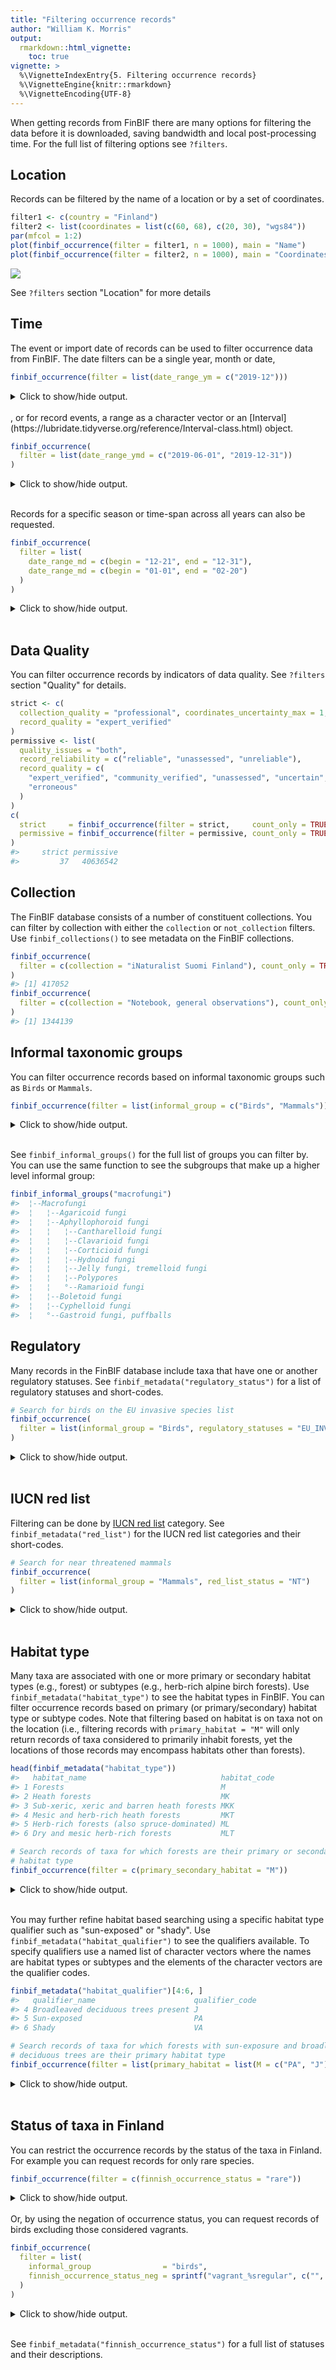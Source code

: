 ```yaml
---
title: "Filtering occurrence records"
author: "William K. Morris"
output: 
  rmarkdown::html_vignette:
    toc: true
vignette: >
  %\VignetteIndexEntry{5. Filtering occurrence records}
  %\VignetteEngine{knitr::rmarkdown}
  %\VignetteEncoding{UTF-8}
---
```



When getting records from FinBIF there are many options for filtering the data
before it is downloaded, saving bandwidth and local post-processing time. For
the full list of filtering options see `?filters`.

## Location
Records can be filtered by the name of a location or by a set of coordinates.

```r
filter1 <- c(country = "Finland")
filter2 <- list(coordinates = list(c(60, 68), c(20, 30), "wgs84"))
par(mfcol = 1:2)
plot(finbif_occurrence(filter = filter1, n = 1000), main = "Name")
plot(finbif_occurrence(filter = filter2, n = 1000), main = "Coordinates")
```

![](../man/figures/location-filter-1.png)

See `?filters` section "Location" for more details

## Time
The event or import date of records can be used to filter occurrence data from
FinBIF. The date filters can be a single year, month or date,

```r
finbif_occurrence(filter = list(date_range_ym = c("2019-12")))
```


<details closed>
<summary> Click to show/hide output. </summary>

```r

#> Records downloaded: 10
#> Records available: 19546
#> A data.frame [10 x 12]
#>               record_id      scientific_name abundance lat_wgs84 lon_wgs84           date_time
#> 1  …KE.921/LGE.627772/…      Pteromys volans  1         61.81362  25.75756 2019-12-31 12:00:00
#> 2         …JX.1054777#4   Sarcosoma globosum  1         60.28506  21.98599 2019-12-31 12:00:00
#> 3         …JX.1054554#7    Exidia glandulosa  1         60.37529  23.16411 2019-12-31 12:00:00
#> 4         …JX.1054930#7     Panellus ringens  1         63.068    21.6902  2019-12-31 12:00:00
#> 5         …JX.1054930#4 Basidioradulum radu…  1         63.068    21.6902  2019-12-31 12:00:00
#> 6         …JX.1054554#4 Hypocreopsis lichen…  10        60.37529  23.16411 2019-12-31 12:00:00
#> 7         …JX.1054621#4           Flammulina  10        60.39362  25.67044 2019-12-31 12:00:00
#> 8   …HR.3211/65241302-U     Pinus sylvestris  1         68.84709  28.33712 2019-12-31 11:00:00
#> 9   …HR.3211/37131235-U  Bombycilla garrulus  1         60.1732   24.9521  2019-12-31 12:00:00
#> 10  …HR.3211/37128031-U  Bombycilla garrulus  1         60.16761  24.94694 2019-12-31 12:00:00
#> ...with 0 more records and 6 more variables:
#> coordinates_uncertainty, any_issues, requires_verification, requires_identification,
#> record_reliability, record_quality

```

</details>
<br>
, or for record events, a range as a character vector or an
[Interval](https://lubridate.tidyverse.org/reference/Interval-class.html)
object.

```r
finbif_occurrence(
  filter = list(date_range_ymd = c("2019-06-01", "2019-12-31"))
)
```


<details closed>
<summary> Click to show/hide output. </summary>

```r

#> Records downloaded: 10
#> Records available: 669879
#> A data.frame [10 x 12]
#>               record_id      scientific_name abundance lat_wgs84 lon_wgs84           date_time
#> 1  …KE.921/LGE.627772/…      Pteromys volans  1         61.81362  25.75756 2019-12-31 12:00:00
#> 2         …JX.1054777#4   Sarcosoma globosum  1         60.28506  21.98599 2019-12-31 12:00:00
#> 3         …JX.1054554#7    Exidia glandulosa  1         60.37529  23.16411 2019-12-31 12:00:00
#> 4         …JX.1054930#7     Panellus ringens  1         63.068    21.6902  2019-12-31 12:00:00
#> 5         …JX.1054930#4 Basidioradulum radu…  1         63.068    21.6902  2019-12-31 12:00:00
#> 6         …JX.1054554#4 Hypocreopsis lichen…  10        60.37529  23.16411 2019-12-31 12:00:00
#> 7         …JX.1054621#4           Flammulina  10        60.39362  25.67044 2019-12-31 12:00:00
#> 8   …HR.3211/65241302-U     Pinus sylvestris  1         68.84709  28.33712 2019-12-31 11:00:00
#> 9   …HR.3211/37131235-U  Bombycilla garrulus  1         60.1732   24.9521  2019-12-31 12:00:00
#> 10  …HR.3211/37128031-U  Bombycilla garrulus  1         60.16761  24.94694 2019-12-31 12:00:00
#> ...with 0 more records and 6 more variables:
#> coordinates_uncertainty, any_issues, requires_verification, requires_identification,
#> record_reliability, record_quality

```

</details>
<br>

Records for a specific season or time-span across all years can also be
requested.

```r
finbif_occurrence(
  filter = list(
    date_range_md = c(begin = "12-21", end = "12-31"),
    date_range_md = c(begin = "01-01", end = "02-20")
  )
)
```


<details closed>
<summary> Click to show/hide output. </summary>

```r

#> Records downloaded: 10
#> Records available: 1598855
#> A data.frame [10 x 12]
#>              record_id     scientific_name abundance lat_wgs84 lon_wgs84           date_time
#> 1  …HR.3211/69860385-U       Magnoliopsida  1         60.30464  25.00083 2021-02-20 12:00:00
#> 2      …JX.1223101#107           Pica pica  8         62.70713  22.20652 2021-02-20 08:20:00
#> 3       …JX.1223101#85    Poecile montanus  3         62.70713  22.20652 2021-02-20 08:20:00
#> 4      …JX.1223101#153 Emberiza citrinella  24        62.70713  22.20652 2021-02-20 08:20:00
#> 5      …JX.1223101#117        Corvus corax  4         62.70713  22.20652 2021-02-20 08:20:00
#> 6       …JX.1223101#61   Dendrocopos major  1         62.70713  22.20652 2021-02-20 08:20:00
#> 7      …JX.1223101#111     Corvus monedula  4         62.70713  22.20652 2021-02-20 08:20:00
#> 8      …JX.1223101#123     Passer montanus  3         62.70713  22.20652 2021-02-20 08:20:00
#> 9      …JX.1223101#149   Pyrrhula pyrrhula  10        62.70713  22.20652 2021-02-20 08:20:00
#> 10      …JX.1223101#93 Cyanistes caeruleus  47        62.70713  22.20652 2021-02-20 08:20:00
#> ...with 0 more records and 6 more variables:
#> coordinates_uncertainty, any_issues, requires_verification, requires_identification,
#> record_reliability, record_quality

```

</details>
<br>

## Data Quality
You can filter occurrence records by indicators of data quality. See `?filters`
section "Quality" for details.

```r
strict <- c(
  collection_quality = "professional", coordinates_uncertainty_max = 1,
  record_quality = "expert_verified"
)
permissive <- list(
  quality_issues = "both",
  record_reliability = c("reliable", "unassessed", "unreliable"),
  record_quality = c(
    "expert_verified", "community_verified", "unassessed", "uncertain",
    "erroneous"
  )
)
c(
  strict     = finbif_occurrence(filter = strict,     count_only = TRUE),
  permissive = finbif_occurrence(filter = permissive, count_only = TRUE)
)
#>     strict permissive 
#>         37   40636542
```

## Collection
The FinBIF database consists of a number of constituent collections. You can
filter by collection with either the `collection` or `not_collection` filters.
Use `finbif_collections()` to see metadata on the FinBIF collections.

```r
finbif_occurrence(
  filter = c(collection = "iNaturalist Suomi Finland"), count_only = TRUE
)
#> [1] 417052
finbif_occurrence(
  filter = c(collection = "Notebook, general observations"), count_only = TRUE
)
#> [1] 1344139
```

## Informal taxonomic groups
You can filter occurrence records based on informal taxonomic groups such as
`Birds` or `Mammals`.

```r
finbif_occurrence(filter = list(informal_group = c("Birds", "Mammals")))
```


<details closed>
<summary> Click to show/hide output. </summary>

```r

#> Records downloaded: 10
#> Records available: 19946472
#> A data.frame [10 x 12]
#>               record_id   scientific_name abundance lat_wgs84 lon_wgs84           date_time
#> 1  …KE.176/615c0572d5d…   Pteromys volans  1         61.84054  23.5467  2021-10-04 12:00:00
#> 2  …KE.176/615bd55fd5d…     Martes martes  1         62.41282  25.05716 2021-10-04 12:00:00
#> 3         …JX.1315879#3            Cygnus  2         60.13003  23.75727 2021-10-04 12:00:00
#> 4        …JX.1315856#12 Clangula hyemalis  10        60.42794  22.20052 2021-10-04 12:00:00
#> 5        …JX.1315856#15 Clangula hyemalis  3         60.42794  22.20052 2021-10-04 12:00:00
#> 6        …JX.1315856#57         Pica pica  1         60.42794  22.20052 2021-10-04 12:00:00
#> 7        …JX.1315856#27  Larus argentatus  12        60.42794  22.20052 2021-10-04 12:00:00
#> 8        …JX.1315856#33 Branta canadensis  6         60.42794  22.20052 2021-10-04 12:00:00
#> 9         …JX.1315856#9       Cygnus olor  8         60.42794  22.20052 2021-10-04 12:00:00
#> 10       …JX.1315856#24     Larus marinus  4         60.42794  22.20052 2021-10-04 12:00:00
#> ...with 0 more records and 6 more variables:
#> coordinates_uncertainty, any_issues, requires_verification, requires_identification,
#> record_reliability, record_quality

```

</details>
<br>

See `finbif_informal_groups()` for the full list of groups you can filter by.
You can use the same function to see the subgroups that make up a higher
level informal group:

```r
finbif_informal_groups("macrofungi")
#>  ¦--Macrofungi                                                
#>  ¦   ¦--Agaricoid fungi                                       
#>  ¦   ¦--Aphyllophoroid fungi                                  
#>  ¦   ¦   ¦--Cantharelloid fungi                               
#>  ¦   ¦   ¦--Clavarioid fungi                                  
#>  ¦   ¦   ¦--Corticioid fungi                                  
#>  ¦   ¦   ¦--Hydnoid fungi                                     
#>  ¦   ¦   ¦--Jelly fungi, tremelloid fungi                     
#>  ¦   ¦   ¦--Polypores                                         
#>  ¦   ¦   °--Ramarioid fungi                                   
#>  ¦   ¦--Boletoid fungi                                        
#>  ¦   ¦--Cyphelloid fungi                                      
#>  ¦   °--Gastroid fungi, puffballs
```

## Regulatory 
Many records in the FinBIF database include taxa that have one or another
regulatory statuses. See `finbif_metadata("regulatory_status")` for a list of
regulatory statuses and short-codes.

```r
# Search for birds on the EU invasive species list
finbif_occurrence(
  filter = list(informal_group = "Birds", regulatory_statuses = "EU_INVSV")
)
```


<details closed>
<summary> Click to show/hide output. </summary>

```r

#> Records downloaded: 10
#> Records available: 469
#> A data.frame [10 x 12]
#>               record_id      scientific_name abundance lat_wgs84 lon_wgs84           date_time
#> 1  …KE.176/62b1ad90d5d…   Oxyura jamaicensis  7         61.66207  23.57706 2022-06-21 12:00:00
#> 2        …JX.1045316#34 Alopochen aegyptiaca  3         52.16081  4.485534 2019-10-23 13:00:00
#> 3        …JX.138840#123 Alopochen aegyptiaca  4         53.36759  6.191796 2018-10-26 11:15:00
#> 4        …JX.139978#214 Alopochen aegyptiaca  6         53.37574  6.207861 2018-10-23 08:30:00
#> 5         …JX.139710#17 Alopochen aegyptiaca  30        52.3399   5.069133 2018-10-22 10:45:00
#> 6         …JX.139645#57 Alopochen aegyptiaca  36        51.74641  4.535283 2018-10-21 13:00:00
#> 7         …JX.139645#10 Alopochen aegyptiaca  3         51.74641  4.535283 2018-10-21 13:00:00
#> 8         …JX.139442#16 Alopochen aegyptiaca  2         51.90871  4.53258  2018-10-20 12:10:00
#> 9      …KE.8_1208123#15 Alopochen aegyptiaca  2         53.19242  5.437417 2017-10-24 11:06:00
#> 10    …KE.8_1208068#101 Alopochen aegyptiaca  20        53.32081  6.192341 2017-10-23 12:15:00
#> ...with 0 more records and 6 more variables:
#> coordinates_uncertainty, any_issues, requires_verification, requires_identification,
#> record_reliability, record_quality

```

</details>
<br>

## IUCN red list
Filtering can be done by [IUCN red list](https://punainenkirja.laji.fi/)
category. See `finbif_metadata("red_list")` for the IUCN red list categories and
their short-codes.

```r
# Search for near threatened mammals
finbif_occurrence(
  filter = list(informal_group = "Mammals", red_list_status = "NT")
)
```


<details closed>
<summary> Click to show/hide output. </summary>

```r

#> Records downloaded: 10
#> Records available: 1958
#> A data.frame [10 x 12]
#>               record_id      scientific_name abundance lat_wgs84 lon_wgs84           date_time
#> 1         …JX.1292283#3 Rangifer tarandus f…  3         63.03263  24.61494 2021-09-15 12:00:00
#> 2   …HR.3211/91544814-U Rangifer tarandus f…  1         63.3      24.7     2021-08-17 12:00:00
#> 3         …JX.1266980#3 Rangifer tarandus f…  4         64.15017  23.88253 2021-08-12 12:00:00
#> 4   …HR.3211/87570966-U         Castor fiber  1               NA        NA 2021-07-15 15:00:00
#> 5         …JX.1258628#3 Rangifer tarandus f…  1         63.8164   26.12318 2021-07-14 12:00:00
#> 6         …JX.1257513#3 Rangifer tarandus f…  2         63.74909  24.12696 2021-07-11 12:00:00
#> 7  …KE.176/60e9c3b8d5d… Rangifer tarandus f…  2         63.868    26.131   2021-07-10 12:00:00
#> 8   …HR.3211/86130026-U Rangifer tarandus f…  1         63.3      24.7     2021-07-07 12:00:00
#> 9   …HR.3211/85932628-U Rangifer tarandus f…  1         63.3      24.9     2021-07-06 12:00:00
#> 10  …HR.3211/85820527-U Rangifer tarandus f…  1         64.3      28.1     2021-06-26 12:00:00
#> ...with 0 more records and 6 more variables:
#> coordinates_uncertainty, any_issues, requires_verification, requires_identification,
#> record_reliability, record_quality

```

</details>
<br>

## Habitat type
Many taxa are associated with one or more primary or secondary habitat types
(e.g., forest) or subtypes (e.g., herb-rich alpine birch forests). Use
`finbif_metadata("habitat_type")` to see the habitat types in FinBIF. You can
filter occurrence records based on primary (or primary/secondary) habitat type
or subtype codes. Note that filtering based on habitat is on taxa not on the
location (i.e., filtering records with `primary_habitat = "M"` will only return
records of taxa considered to primarily inhabit forests, yet the locations of
those records may encompass habitats other than forests).

```r
head(finbif_metadata("habitat_type"))
#>   habitat_name                              habitat_code
#> 1 Forests                                   M           
#> 2 Heath forests                             MK          
#> 3 Sub-xeric, xeric and barren heath forests MKK         
#> 4 Mesic and herb-rich heath forests         MKT         
#> 5 Herb-rich forests (also spruce-dominated) ML          
#> 6 Dry and mesic herb-rich forests           MLT
```

```r
# Search records of taxa for which forests are their primary or secondary
# habitat type
finbif_occurrence(filter = c(primary_secondary_habitat = "M"))
```


<details closed>
<summary> Click to show/hide output. </summary>

```r

#> Records downloaded: 10
#> Records available: 22695106
#> A data.frame [10 x 12]
#>    record_id      scientific_name abundance lat_wgs84 lon_wgs84           date_time
#> 1    …5966#9 Trichaptum fuscovio…  1         65.08865  25.45157 2021-10-05 12:00:00
#> 2    …5966#3  Lycogala epidendrum  1         65.08865  25.45157 2021-10-05 12:00:00
#> 3    …5966#6 Stereum sanguinolen…  1         65.08865  25.45157 2021-10-05 12:00:00
#> 4    …5969#3      Rana temporaria  1         62.48525  21.75467 2021-10-05 12:00:00
#> 5    …5950#3 Exechiopsis fimbria…  1         65.01504  25.52607 2021-10-05 12:00:00
#> 6    …5929#9   Epirrita autumnata  1         62.92172  27.63335 2021-10-05 12:00:00
#> 7    …5929#6  Poecilocampa populi  1         62.92172  27.63335 2021-10-05 12:00:00
#> 8    …5929#3      Xestia c-nigrum  1         62.92172  27.63335 2021-10-05 12:00:00
#> 9    …6006#3  Tricholoma equestre  1         61.59036  21.46508 2021-10-04 12:00:00
#> 10  …6004#12 Agriopis aurantiaria  2         60.14694  24.7522  2021-10-04 12:00:00
#> ...with 0 more records and 6 more variables:
#> coordinates_uncertainty, any_issues, requires_verification, requires_identification,
#> record_reliability, record_quality

```

</details>
<br>

You may further refine habitat based searching using a specific habitat type
qualifier such as "sun-exposed" or "shady". Use
`finbif_metadata("habitat_qualifier")` to see the qualifiers available. To
specify qualifiers use a named list of character vectors where the names are
habitat types or subtypes and the elements of the character vectors are the
qualifier codes.

```r
finbif_metadata("habitat_qualifier")[4:6, ]
#>   qualifier_name                      qualifier_code
#> 4 Broadleaved deciduous trees present J             
#> 5 Sun-exposed                         PA            
#> 6 Shady                               VA
```

```r
# Search records of taxa for which forests with sun-exposure and broadleaved
# deciduous trees are their primary habitat type
finbif_occurrence(filter = list(primary_habitat = list(M = c("PA", "J"))))
```


<details closed>
<summary> Click to show/hide output. </summary>

```r

#> Records downloaded: 10
#> Records available: 123
#> A data.frame [10 x 12]
#>              record_id  scientific_name abundance lat_wgs84 lon_wgs84           date_time
#> 1       …JX.1263703#60 Pammene fasciana  1         60.08841  22.48629 2021-06-22 12:00:00
#> 2      …JX.1256040#165 Pammene fasciana  1         60.08841  22.48629 2021-06-19 12:00:00
#> 3  …HR.3211/53817755-U Pammene fasciana  1         59.90452  23.72726 2020-07-21 12:00:00
#> 4        …JX.1134471#4 Pammene fasciana  2         61.54984  29.50158 2020-06-21 12:00:00
#> 5      …JX.1143718#265 Pammene fasciana  1         60.3754   22.37212 2020-06-10 12:00:00
#> 6      …JX.1012832#367 Pammene fasciana  1         60.00217  23.43591 2019-06-22 12:00:00
#> 7      …JX.1098381#487 Pammene fasciana  1         60.04555  23.31692 2019-06-19 12:00:00
#> 8       …JX.1011605#97 Pammene fasciana  1         60.50396  27.72823 2019-05-30 12:00:00
#> 9       …JX.996622#130 Pammene fasciana  3         60.00217  23.43591 2019-05-08 12:00:00
#> 10      …JX.1103286#13 Pammene fasciana  1         59.90522  23.49645 2018-05-28 12:00:00
#> ...with 0 more records and 6 more variables:
#> coordinates_uncertainty, any_issues, requires_verification, requires_identification,
#> record_reliability, record_quality

```

</details>
<br>

## Status of taxa in Finland
You can restrict the occurrence records by the status of the taxa in Finland.
For example you can request records for only rare species.

```r
finbif_occurrence(filter = c(finnish_occurrence_status = "rare"))
```


<details closed>
<summary> Click to show/hide output. </summary>

```r

#> Records downloaded: 10
#> Records available: 318316
#> A data.frame [10 x 12]
#>              record_id      scientific_name abundance lat_wgs84 lon_wgs84           date_time
#> 1        …JX.1315617#3 Stigmella ruficapit…  1         61.51447  24.0233  2021-10-03 12:00:00
#> 2        …JX.1315617#6 Stigmella ruficapit…  5         61.51447  24.0233  2021-10-03 12:00:00
#> 3        …JX.1315625#3 Ectoedemia turbidel…  10        60.21493  24.86162 2021-10-03 12:00:00
#> 4        …JX.1315620#3 Ectoedemia intimella  1         62.0223   25.6044  2021-10-03 12:00:00
#> 5        …JX.1315390#3 Stigmella assimilel…  1         61.51447  24.0233  2021-10-02 12:00:00
#> 6        …JX.1314937#9 Stigmella glutinosae  1         61.51447  24.0233  2021-10-01 12:00:00
#> 7        …JX.1315138#3 Stigmella filipendu…  3         62.64272  29.63881 2021-10-01 12:00:00
#> 8        …JX.1305550#3 Stigmella myrtillel…  1         61.51447  24.0233  2021-09-30 12:00:00
#> 9        …JX.1315169#3 Ectoedemia intimella  2         61.58965  27.65204 2021-09-30 12:00:00
#> 10 …HR.3211/96782798-U Lyonetia prunifolie…  1         60.35792  24.78564 2021-09-30 12:00:00
#> ...with 0 more records and 6 more variables:
#> coordinates_uncertainty, any_issues, requires_verification, requires_identification,
#> record_reliability, record_quality

```

</details>
<br>
Or, by using the negation of occurrence status, you can request records of birds
excluding those considered vagrants.

```r
finbif_occurrence(
  filter = list(
    informal_group                = "birds",
    finnish_occurrence_status_neg = sprintf("vagrant_%sregular", c("", "ir"))
  )
)
```


<details closed>
<summary> Click to show/hide output. </summary>

```r

#> Records downloaded: 10
#> Records available: 19675504
#> A data.frame [10 x 12]
#>    record_id     scientific_name abundance lat_wgs84 lon_wgs84           date_time
#> 1      …79#3              Cygnus  2         60.13003  23.75727 2021-10-04 12:00:00
#> 2     …56#12   Clangula hyemalis  10        60.42794  22.20052 2021-10-04 12:00:00
#> 3     …56#15   Clangula hyemalis  3         60.42794  22.20052 2021-10-04 12:00:00
#> 4     …56#57           Pica pica  1         60.42794  22.20052 2021-10-04 12:00:00
#> 5     …56#27    Larus argentatus  12        60.42794  22.20052 2021-10-04 12:00:00
#> 6     …56#33   Branta canadensis  6         60.42794  22.20052 2021-10-04 12:00:00
#> 7      …56#9         Cygnus olor  8         60.42794  22.20052 2021-10-04 12:00:00
#> 8     …56#24       Larus marinus  4         60.42794  22.20052 2021-10-04 12:00:00
#> 9      …56#3 Phalacrocorax carbo  32        60.42794  22.20052 2021-10-04 12:00:00
#> 10    …56#45     Corvus monedula  6         60.42794  22.20052 2021-10-04 12:00:00
#> ...with 0 more records and 6 more variables:
#> coordinates_uncertainty, any_issues, requires_verification, requires_identification,
#> record_reliability, record_quality

```

</details>
<br>

See `finbif_metadata("finnish_occurrence_status")` for a full list of statuses
and their descriptions.
